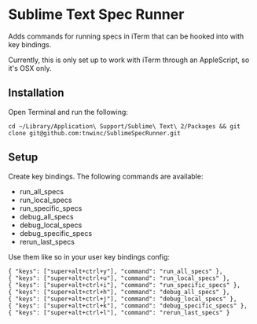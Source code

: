 # Sublime Text Spec Runner

Adds commands for running specs in iTerm that can be hooked into with key bindings.

Currently, this is only set up to work with iTerm through an AppleScript, so it's OSX only.

## Installation

Open Terminal and run the following:

    cd ~/Library/Application\ Support/Sublime\ Text\ 2/Packages && git clone git@github.com:tnwinc/SublimeSpecRunner.git

## Setup

Create key bindings. The following commands are available:

- run_all_specs
- run_local_specs
- run_specific_specs
- debug_all_specs
- debug_local_specs
- debug_specific_specs
- rerun_last_specs

Use them like so in your user key bindings config:

    { "keys": ["super+alt+ctrl+y"], "command": "run_all_specs" },
    { "keys": ["super+alt+ctrl+u"], "command": "run_local_specs" },
    { "keys": ["super+alt+ctrl+i"], "command": "run_specific_specs" },
    { "keys": ["super+alt+ctrl+h"], "command": "debug_all_specs" },
    { "keys": ["super+alt+ctrl+j"], "command": "debug_local_specs" },
    { "keys": ["super+alt+ctrl+k"], "command": "debug_specific_specs" },
    { "keys": ["super+alt+ctrl+l"], "command": "rerun_last_specs" }
